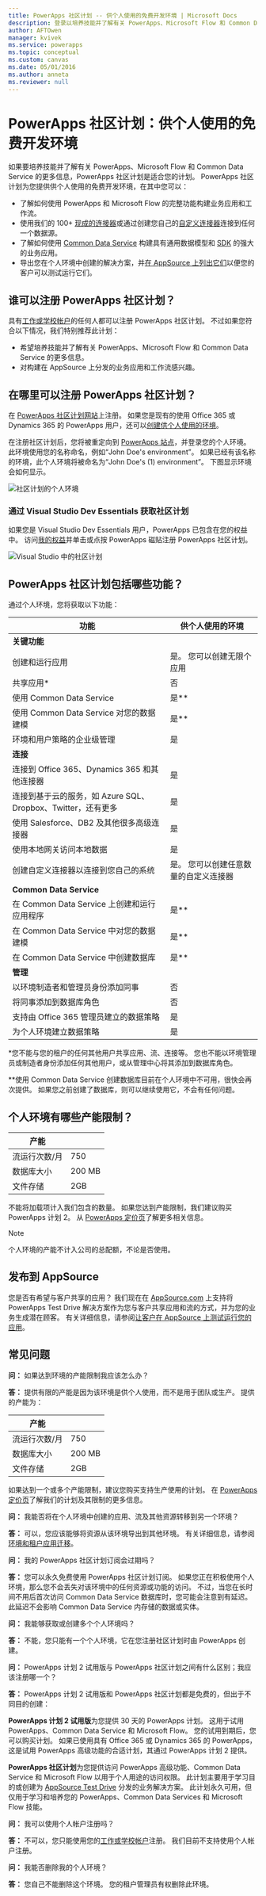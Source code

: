 ```yaml
---
title: PowerApps 社区计划 -- 供个人使用的免费开发环境 | Microsoft Docs
description: 登录以培养技能并了解有关 PowerApps、Microsoft Flow 和 Common Data Service 的更多信息。
author: AFTOwen
manager: kvivek
ms.service: powerapps
ms.topic: conceptual
ms.custom: canvas
ms.date: 05/01/2016
ms.author: anneta
ms.reviewer: null
---
```

# <a name="powerapps-community-plan-a-free-development-environment-for-individual-use"></a>PowerApps 社区计划：供个人使用的免费开发环境
如果要培养技能并了解有关 PowerApps、Microsoft Flow 和 Common Data Service 的更多信息，PowerApps 社区计划是适合您的计划。 PowerApps 社区计划为您提供供个人使用的免费开发环境，在其中您可以：

* 了解如何使用 PowerApps 和 Microsoft Flow 的完整功能构建业务应用和工作流。
* 使用我们的 100+ [现成的连接器](./canvas-apps/connections-list.md)或通过创建您自己的[自定义连接器](./canvas-apps/register-custom-api.md)连接到任何一个数据源。
* 了解如何使用 [Common Data Service](https://docs.microsoft.com/common-data-service/entity-reference/introduction) 构建具有通用数据模型和 [SDK](https://aka.ms/eek20s) 的强大的业务应用。
* 导出您在个人环境中创建的解决方案，并[在 AppSource 上列出它们](./canvas-apps/dev-appsource-test-drive.md)以便您的客户可以测试运行它们。

## <a name="who-can-sign-up-for-the-powerapps-community-plan"></a>谁可以注册 PowerApps 社区计划？
具有[工作或学校帐户](signup-for-powerapps.md#faq)的任何人都可以注册 PowerApps 社区计划。 不过如果您符合以下情况，我们特别推荐此计划：

* 希望培养技能并了解有关 PowerApps、Microsoft Flow 和 Common Data Service 的更多信息。
* 对构建在 AppSource 上分发的业务应用和工作流感兴趣。

## <a name="where-can-i-sign-up-for-the-powerapps-community-plan"></a>在哪里可以注册 PowerApps 社区计划？
在 [PowerApps 社区计划网站](https://powerapps.microsoft.com/communityplan)上注册。 如果您是现有的使用 Office 365 或 Dynamics 365 的 PowerApps 用户，还可以[创建供个人使用的环境](https://web.powerapps.com/community/signup)。

在注册社区计划后，您将被重定向到 [PowerApps 站点](https://web.powerapps.com?utm_source=padocs&utm_medium=linkinadoc&utm_campaign=referralsfromdoc)，并登录您的个人环境。 此环境使用您的名称命名，例如“John Doe's environment”。 如果已经有该名称的环境，此个人环境将被命名为“John Doe's (1) environment”。  下图显示环境会如何显示。

![社区计划的个人环境](./media/dev-community-plan/individual-environment.png)

### <a name="get-the-community-plan-with-visual-studio-dev-essentials"></a>通过 Visual Studio Dev Essentials 获取社区计划
如果您是 Visual Studio Dev Essentials 用户，PowerApps 已包含在您的权益中。 访问[我的权益](https://my.visualstudio.com/benefits)并单击或点按 PowerApps 磁贴注册 PowerApps 社区计划。

![Visual Studio 中的社区计划](./media/dev-community-plan/visual-studio.png)

## <a name="which-features-are-included-in-the-powerapps-community-plan"></a>PowerApps 社区计划包括哪些功能？
通过个人环境，您将获取以下功能：

| **功能** | **供个人使用的环境** |
| --- | --- |
| **关键功能** | |
| 创建和运行应用 |是。 您可以创建无限个应用 |
| 共享应用\* |否 |
| 使用 Common Data Service |是** |
| 使用 Common Data Service 对您的数据建模 |是** |
| 环境和用户策略的企业级管理 |是 |
| **连接** | |
| 连接到 Office 365、Dynamics 365 和其他连接器 |是 |
| 连接到基于云的服务，如 Azure SQL、Dropbox、Twitter，还有更多 |是 |
| 使用 Salesforce、DB2 及其他很多高级连接器 |是 |
| 使用本地网关访问本地数据 |是 |
| 创建自定义连接器以连接到您自己的系统 |是。 您可以创建任意数量的自定义连接器 |
| **Common Data Service** | |
| 在 Common Data Service 上创建和运行应用程序 |是** |
| 在 Common Data Service 中对您的数据建模 |是** |
| 在 Common Data Service 中创建数据库 |是** |
| **管理** | |
| 以环境制造者和管理员身份添加同事 |否 |
| 将同事添加到数据库角色 |否 |
| 支持由 Office 365 管理员建立的数据策略 |是 |
| 为个人环境建立数据策略 |是 |

*您不能与您的租户的任何其他用户共享应用、流、连接等。 您也不能以环境管理员或制造者身份添加任何其他用户，或从管理中心将其添加到数据库角色。

\*\*使用 Common Data Service 创建数据库目前在个人环境中不可用，很快会再次提供。 如果您之前创建了数据库，则可以继续使用它，不会有任何问题。 

## <a name="what-are-the-capacity-limits-for-the-individual-environment"></a>个人环境有哪些产能限制？

| **产能** |  |
| --- | --- |
| 流运行次数/月 |750 |
| 数据库大小 |200 MB |
| 文件存储 |2GB |

不能将加载项计入我们包含的数量。 如果您达到产能限制，我们建议购买 PowerApps 计划 2。 从 [PowerApps 定价页](https://powerapps.microsoft.com/pricing/)了解更多相关信息。

> [!NOTE]
> 个人环境的产能不计入公司的总配额，不论是否使用。

## <a name="publishing-to-appsource"></a>发布到 AppSource
您是否有希望与客户共享的应用？ 我们现在在 [AppSource.com](https://appsource.microsoft.com) 上支持将 PowerApps Test Drive 解决方案作为您与客户共享应用和流的方式，并为您的业务生成潜在顾客。 有关详细信息，请参阅[让客户在 AppSource 上测试运行您的应用](./canvas-apps/dev-appsource-test-drive.md)。

## <a name="frequently-asked-questions"></a>常见问题
**问：** 如果达到环境的产能限制我应该怎么办？

**答：** 提供有限的产能是因为该环境是供个人使用，而不是用于团队或生产。 提供的产能为：

| **产能** |  |
| --- | --- |
| 流运行次数/月 |750 |
| 数据库大小 |200 MB |
| 文件存储 |2GB |

如果达到一个或多个产能限制，建议您购买支持生产使用的计划。 在 [PowerApps 定价页](https://powerapps.microsoft.com/pricing/)了解我们的计划及其限制的更多信息。

**问：** 我能否将在个人环境中创建的应用、流及其他资源转移到另一个环境？

**答：** 可以，您应该能够将资源从该环境导出到其他环境。 有关详细信息，请参阅[环境和租户应用迁移](../administrator/environment-and-tenant-migration.md)。

**问：** 我的 PowerApps 社区计划订阅会过期吗？

**答：** 您可以永久免费使用 PowerApps 社区计划订阅。 如果您正在积极使用个人环境，那么您不会丢失对该环境中的任何资源或功能的访问。 不过，当您在长时间不用后首次访问 Common Data Service 数据库时，您可能会注意到有延迟。  此延迟不会影响 Common Data Service 内存储的数据或实体。

**问：** 我能够获取或创建多个个人环境吗？

**答：** 不能，您只能有一个个人环境，它在您注册社区计划时由 PowerApps 创建。

**问：** PowerApps 计划 2 试用版与 PowerApps 社区计划之间有什么区别；我应该注册哪一个？

**答：** PowerApps 计划 2 试用版和 PowerApps 社区计划都是免费的，但出于不同目的创建：

**PowerApps 计划 2 试用版**为您提供 30 天的 PowerApps 计划。 这用于试用 PowerApps、Common Data Service 和 Microsoft Flow。 您的试用到期后，您可以购买计划。 如果已使用具有 Office 365 或 Dynamics 365 的 PowerApps，这是试用 PowerApps 高级功能的合适计划，其通过 PowerApps 计划 2 提供。

**PowerApps 社区计划**为您提供访问 PowerApps 高级功能、Common Data Service 和 Microsoft Flow 以用于个人用途的访问权限。 此计划主要用于学习目的或创建为 [AppSource Test Drive](./canvas-apps/dev-appsource-test-drive.md) 分发的业务解决方案。 此计划永久可用，但仅用于学习和培养您的 PowerApps、Common Data Services 和 Microsoft Flow 技能。

**问：** 我可以使用个人帐户注册吗？

**答：** 不可以，您只能使用您的[工作或学校帐户](signup-for-powerapps.md#faq)注册。 我们目前不支持使用个人帐户注册。

**问：** 我能否删除我的个人环境？

**答：** 您自己不能删除这个环境。 您的租户管理员有权删除此环境。
